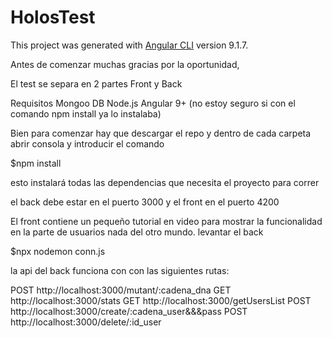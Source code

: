 # HolosTest

This project was generated with [Angular CLI](https://github.com/angular/angular-cli) version 9.1.7.


Antes de comenzar muchas gracias por la oportunidad,

El test se separa en 2 partes Front y Back

Requisitos Mongoo DB Node.js Angular 9+ (no estoy seguro si con el comando npm install ya lo instalaba)

Bien para comenzar hay que descargar el repo y dentro de cada carpeta abrir consola y introducir el comando

$npm install

esto instalará todas las dependencias que necesita el proyecto para correr

el back debe estar en el puerto 3000 y el front en el puerto 4200

El front contiene un pequeño tutorial en video para mostrar la funcionalidad en la parte de usuarios nada del otro mundo. levantar el back

$npx nodemon conn.js

la api del back funciona con con las siguientes rutas:

POST http://localhost:3000/mutant/:cadena_dna
GET http://localhost:3000/stats
GET http://localhost:3000/getUsersList
POST http://localhost:3000/create/:cadena_user&&&pass
POST http://localhost:3000/delete/:id_user
